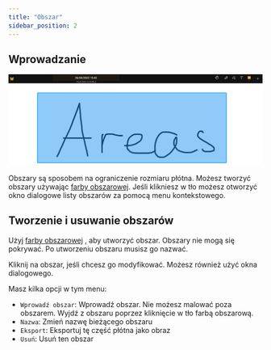 ```yaml
---
title: "Obszar"
sidebar_position: 2
---
```


## Wprowadzanie

![Obszar](area.png)

Obszary są sposobem na ograniczenie rozmiaru płótna. Możesz tworzyć obszary używając [farby obszarowej](tools/area.md). Jeśli klikniesz w tło możesz otworzyć okno dialogowe listy obszarów za pomocą menu kontekstowego.

## Tworzenie i usuwanie obszarów

Użyj [farby obszarowej](tools/area.md) , aby utworzyć obszar. Obszary nie mogą się pokrywać. Po utworzeniu obszaru musisz go nazwać.

Kliknij na obszar, jeśli chcesz go modyfikować. Możesz również użyć okna dialogowego.

Masz kilka opcji w tym menu:

* `Wprowadź obszar`: Wprowadź obszar. Nie możesz malować poza obszarem. Wyjdź z obszaru poprzez kliknięcie w tło farbą obszarową.
* `Nazwa`: Zmień nazwę bieżącego obszaru
* `Eksport`: Eksportuj tę część płótna jako obraz
* `Usuń`: Usuń ten obszar
